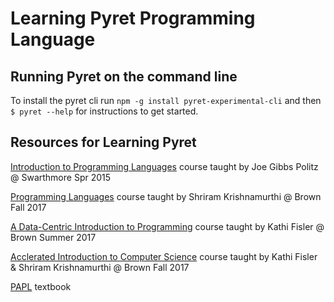 # Learning Pyret Programming Language

## Running Pyret on the command line

To install the pyret cli run `npm -g install pyret-experimental-cli` and then `$ pyret --help` for instructions to get started.

## Resources for Learning Pyret

[Introduction to Programming Languages](https://www.cs.swarthmore.edu/~jpolitz/cs91/s15/index.html) course taught by Joe Gibbs Politz @ Swarthmore Spr 2015

[Programming Languages](https://cs.brown.edu/courses/cs173/2017/) course taught by Shriram Krishnamurthi @ Brown Fall 2017

[A Data-Centric Introduction to Programming](http://cs.brown.edu/courses/csci0050/2017/) course taught by Kathi Fisler @ Brown Summer 2017

[Acclerated Introduction to Computer Science](http://cs.brown.edu/courses/csci0190/2017/index.html) course taught by Kathi Fisler & Shriram Krishnamurthi @ Brown Fall 2017

[PAPL](http://papl.cs.brown.edu/2017/) textbook
